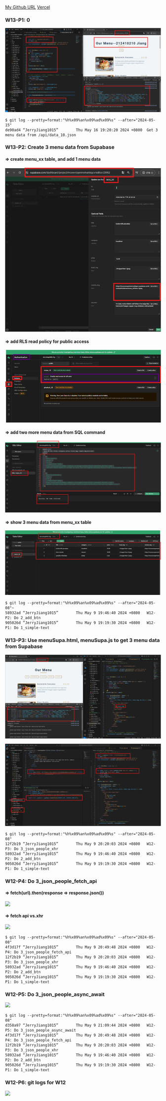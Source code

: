 [My Github URL](https://github.com/JerryJiang1115/1122-js-demo-212411211)
[Vercel](https://1122-js-demo-212411211.vercel.app/#)

### W13-P1: 0
 
![](w13-p1.png)

```
$ git log --pretty=format:"%h%x09%an%x09%ad%x09%s" --after="2024-05-15"
de90ad4 “JerryJiang1015”        Thu May 16 19:20:20 2024 +0800  Get 3 menu data from /api/data_10.json
```

### W13-P2: Create 3 menu data from Supabase
 
#### => create menu_xx table, and add 1 menu data
 
![](w13-p2-1.png)
 
#### => add RLS read policy for public access
 
![](w13-p2-2.png)
 
#### => add two more menu data from SQL command
 
![](w13-p2-3.png)
 
#### => show 3 menu data from menu_xx table
 
![](w13-p2-4.png)
 
```
$ git log --pretty=format:"%h%x09%an%x09%ad%x09%s" --after="2024-05-08"~
58932ad “JerryJiang1015”        Thu May 9 19:46:40 2024 +0800   W12-P2: Do 2_add_btn
905026d “JerryJiang1015”        Thu May 9 19:19:30 2024 +0800   W12-P1: Do 1_simple-text

```

### W13-P3: Use menuSupa.html, menuSupa.js to get 3 menu data from Supabase
 
![](w13-p3-1.png)
 
![](w13-p3-2.png)
 
```
$ git log --pretty=format:"%h%x09%an%x09%ad%x09%s" --after="2024-05-08"
12f2b19 “JerryJiang1015”        Thu May 9 20:20:03 2024 +0800   W12-P3: Do 3_json_people_xhr
58932ad “JerryJiang1015”        Thu May 9 19:46:40 2024 +0800   W12-P2: Do 2_add_btn       
905026d “JerryJiang1015”        Thu May 9 19:19:30 2024 +0800   W12-P1: Do 1_simple-text  

```

### W12-P4: Do 3_json_people_fetch_api
 
#### => fetch(url).then(response => response.json())
 
![](w12-p4-1.png)
 
#### => fetch api vs.xhr
 
![](w12-p4-2.png)

```
$ git log --pretty=format:"%h%x09%an%x09%ad%x09%s" --after="2024-05-08"
4f3d17f “JerryJiang1015”        Thu May 9 20:49:48 2024 +0800   W12-P4: Do 3_json_people_fetch_api
12f2b19 “JerryJiang1015”        Thu May 9 20:20:03 2024 +0800   W12-P3: Do 3_json_people_xhr
58932ad “JerryJiang1015”        Thu May 9 19:46:40 2024 +0800   W12-P2: Do 2_add_btn
905026d “JerryJiang1015”        Thu May 9 19:19:30 2024 +0800   W12-P1: Do 1_simple-text

```

### W12-P5: Do 3_json_people_async_await
 
![](w12-p5.png)

```
$ git log --pretty=format:"%h%x09%an%x09%ad%x09%s" --after="2024-05-08"
d358a97 “JerryJiang1015”        Thu May 9 21:09:44 2024 +0800   W12-P5: Do 3_json_people_async_await
4f3d17f “JerryJiang1015”        Thu May 9 20:49:48 2024 +0800   W12-P4: Do 3_json_people_fetch_api     
12f2b19 “JerryJiang1015”        Thu May 9 20:20:03 2024 +0800   W12-P3: Do 3_json_people_xhr
58932ad “JerryJiang1015”        Thu May 9 19:46:40 2024 +0800   W12-P2: Do 2_add_btn
905026d “JerryJiang1015”        Thu May 9 19:19:30 2024 +0800   W12-P1: Do 1_simple-text

```
### W12-P6: git logs for W12

![](w12-p6.png)

```

```
